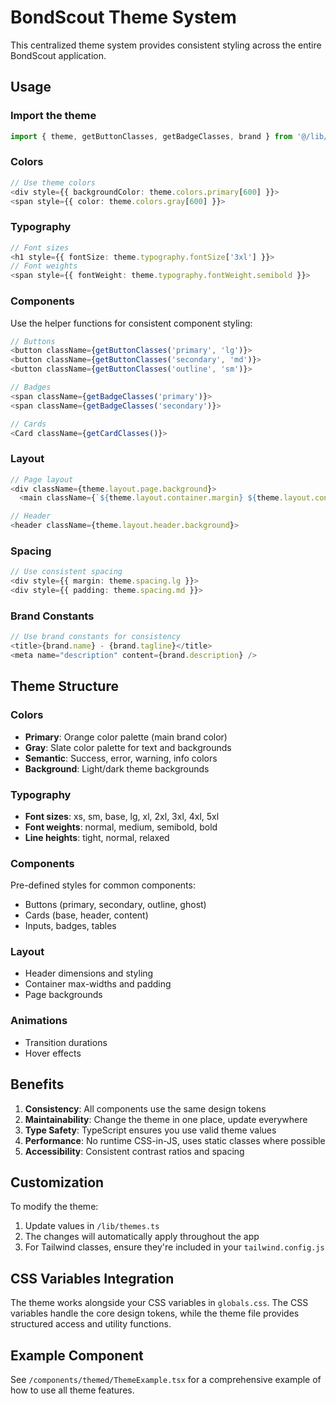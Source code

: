 # BondScout Theme System

This centralized theme system provides consistent styling across the entire BondScout application.

## Usage

### Import the theme
```typescript
import { theme, getButtonClasses, getBadgeClasses, brand } from '@/lib/themes'
```

### Colors
```typescript
// Use theme colors
<div style={{ backgroundColor: theme.colors.primary[600] }}>
<span style={{ color: theme.colors.gray[600] }}>
```

### Typography
```typescript
// Font sizes
<h1 style={{ fontSize: theme.typography.fontSize['3xl'] }}>
// Font weights
<span style={{ fontWeight: theme.typography.fontWeight.semibold }}>
```

### Components
Use the helper functions for consistent component styling:

```typescript
// Buttons
<button className={getButtonClasses('primary', 'lg')}>
<button className={getButtonClasses('secondary', 'md')}>
<button className={getButtonClasses('outline', 'sm')}>

// Badges
<span className={getBadgeClasses('primary')}>
<span className={getBadgeClasses('secondary')}>

// Cards
<Card className={getCardClasses()}>
```

### Layout
```typescript
// Page layout
<div className={theme.layout.page.background}>
  <main className={`${theme.layout.container.margin} ${theme.layout.container.padding}`}>

// Header
<header className={theme.layout.header.background}>
```

### Spacing
```typescript
// Use consistent spacing
<div style={{ margin: theme.spacing.lg }}>
<div style={{ padding: theme.spacing.md }}>
```

### Brand Constants
```typescript
// Use brand constants for consistency
<title>{brand.name} - {brand.tagline}</title>
<meta name="description" content={brand.description} />
```

## Theme Structure

### Colors
- **Primary**: Orange color palette (main brand color)
- **Gray**: Slate color palette for text and backgrounds
- **Semantic**: Success, error, warning, info colors
- **Background**: Light/dark theme backgrounds

### Typography
- **Font sizes**: xs, sm, base, lg, xl, 2xl, 3xl, 4xl, 5xl
- **Font weights**: normal, medium, semibold, bold
- **Line heights**: tight, normal, relaxed

### Components
Pre-defined styles for common components:
- Buttons (primary, secondary, outline, ghost)
- Cards (base, header, content)
- Inputs, badges, tables

### Layout
- Header dimensions and styling
- Container max-widths and padding
- Page backgrounds

### Animations
- Transition durations
- Hover effects

## Benefits

1. **Consistency**: All components use the same design tokens
2. **Maintainability**: Change the theme in one place, update everywhere
3. **Type Safety**: TypeScript ensures you use valid theme values
4. **Performance**: No runtime CSS-in-JS, uses static classes where possible
5. **Accessibility**: Consistent contrast ratios and spacing

## Customization

To modify the theme:

1. Update values in `/lib/themes.ts`
2. The changes will automatically apply throughout the app
3. For Tailwind classes, ensure they're included in your `tailwind.config.js`

## CSS Variables Integration

The theme works alongside your CSS variables in `globals.css`. The CSS variables handle the core design tokens, while the theme file provides structured access and utility functions.

## Example Component

See `/components/themed/ThemeExample.tsx` for a comprehensive example of how to use all theme features.